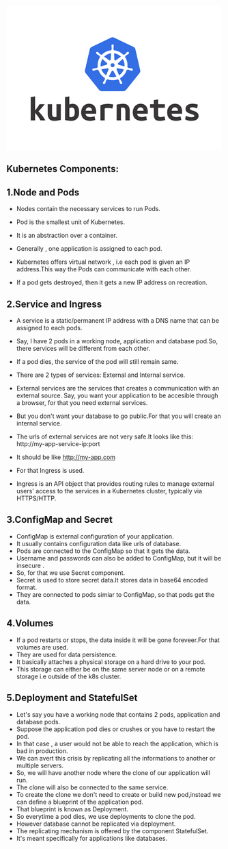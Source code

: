 
![](/Kubernetes-logo.png)


## Kubernetes Components:
## 1.Node and Pods
* Nodes contain the necessary services to run Pods. 
* Pod is the smallest unit of Kubernetes. 
* It is an abstraction over a container.
* Generally , one application is assigned to each pod.
* Kubernetes offers virtual network , i.e each pod is given an IP address.This way the Pods
  can communicate with each other.

* If a pod gets destroyed, then it gets a new IP address on recreation.
  

## 2.Service and Ingress
* A service is a static/permanent IP address with a DNS name that can be assigned to each pods.
* Say, I have 2 pods in a working node, application and database pod.So, there services will be different from 
  each other.
* If a pod dies, the service of the pod will still remain same.
* There are 2 types of services: External and Internal service.
* External services are the services that creates a communication with an external source.
  Say, you want your application to be accesible through a browser, for that you need external
  services.

* But you don't want your database to go public.For that you will create an internal service.
* The urls of external services are not very safe.It looks like this: http://my-app-service-ip:port
* It should be like http://my-app.com
* For that Ingress is used.
* Ingress is an API object that provides routing rules to manage external users' access to the services in a
  Kubernetes cluster, typically via HTTPS/HTTP.

## 3.ConfigMap and Secret
* ConfigMap is external configuration of your application.
* It usually contains configuration data like urls of database.
* Pods are connected to the ConfigMap so that it gets the data.
* Username and passwords can also be added to ConfigMap, but it will be insecure .
* So, for that we use Secret component. 
* Secret is used to store secret data.It stores data in base64 encoded format. 
* They are connected to pods simiar to ConfigMap, so that pods get the data.

## 4.Volumes
* If a pod restarts or stops, the data inside it will be gone foreveer.For that volumes are used.
* They are used for data persistence.
* It basically attaches a physical storage on a hard drive to your pod.
* This storage can either  be on the same server node or on a remote storage i.e outside
  of the k8s cluster.
  
## 5.Deployment and StatefulSet
* Let's say you have a working node that contains 2 pods, application and database pods.
* Suppose the  application pod dies or crushes or you have to restart the pod.
* In that case , a user would not be able to reach the application, which is bad in production.
* We can avert this crisis by replicating all the informations to another or multiple servers.
* So, we will have another node where the clone of our application will run.
* The clone will also be connected to the same service. 
* To create the clone we don't need to create or build new pod,instead we can define a 
  blueprint of the application pod.
* That blueprint is known as Deployment.
* So everytime a pod dies, we use deployments to clone the pod.
* However database cannot be replicated via deployment.
* The replicating mechanism is offered by the component StatefulSet.
* It's meant specifically for applications like databases.
